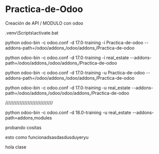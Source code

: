 # Practica-de-Odoo
Creación de API / MODULO con odoo

.venv\Scripts\activate.bat

python odoo-bin -c odoo.conf -d 17.0-training -i Practica-de-odoo --addons-path=/odoo/addons,/odoo/addons,/Practica-de-odoo

python odoo-bin -c odoo.conf -d 17.0-training -i real_estate --addons-path=/odoo/addons,/odoo/addons,/Practica-de-odoo

python odoo-bin -c odoo.conf -d 17.0-training -u Practica-de-odoo --addons-path=/odoo/addons,/odoo/addons,/Practica-de-odoo

python odoo-bin -c odoo.conf -d 17.0-training -u real_estate --addons-path=/odoo/addons,/odoo/odoo/addons,/Practica-de-odoo

//////////////////////////////

python odoo-bin -c odoo.conf -d 18.0-training -u real_estate --addons-path=addons,modules

probando cositas

esto como funcionadsasdasdusduyeryu

hola clase